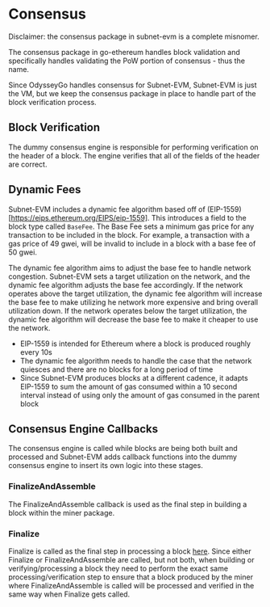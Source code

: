 # Consensus

Disclaimer: the consensus package in subnet-evm is a complete misnomer.

The consensus package in go-ethereum handles block validation and specifically handles validating the PoW portion of consensus - thus the name.

Since OdysseyGo handles consensus for Subnet-EVM, Subnet-EVM is just the VM, but we keep the consensus package in place to handle part of the block verification process.

## Block Verification

The dummy consensus engine is responsible for performing verification on the header of a block. The engine verifies that all of the fields of the header are correct.

## Dynamic Fees

Subnet-EVM includes a dynamic fee algorithm based off of (EIP-1559)[https://eips.ethereum.org/EIPS/eip-1559]. This introduces a field to the block type called `BaseFee`. The Base Fee sets a minimum gas price for any transaction to be included in the block. For example, a transaction with a gas price of 49 gwei, will be invalid to include in a block with a base fee of 50 gwei.

The dynamic fee algorithm aims to adjust the base fee to handle network congestion. Subnet-EVM sets a target utilization on the network, and the dynamic fee algorithm adjusts the base fee accordingly. If the network operates above the target utilization, the dynamic fee algorithm will increase the base fee to make utilizing he network more expensive and bring overall utilization down. If the network operates below the target utilization, the dynamic fee algorithm will decrease the base fee to make it cheaper to use the network.

- EIP-1559 is intended for Ethereum where a block is produced roughly every 10s
- The dynamic fee algorithm needs to handle the case that the network quiesces and there are no blocks for a long period of time
- Since Subnet-EVM produces blocks at a different cadence, it adapts EIP-1559 to sum the amount of gas consumed within a 10 second interval instead of using only the amount of gas consumed in the parent block

## Consensus Engine Callbacks

The consensus engine is called while blocks are being both built and processed and Subnet-EVM adds callback functions into the dummy consensus engine to insert its own logic into these stages.

### FinalizeAndAssemble

The FinalizeAndAssemble callback is used as the final step in building a block within the miner package.

### Finalize

Finalize is called as the final step in processing a block [here](../../core/state_processor.go). Since either Finalize or FinalizeAndAssemble are called, but not both, when building or verifying/processing a block they need to perform the exact same processing/verification step to ensure that a block produced by the miner where FinalizeAndAssemble is called will be processed and verified in the same way when Finalize gets called.

